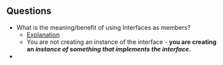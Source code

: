 ## Questions
* What is the meaning/benefit of using Interfaces as members?
  - [Explanation](https://stackoverflow.com/questions/2151959/using-interface-variables)
  - You are not creating an instance of the interface - **you are creating an *instance of something that implements the interface*.**
* 
